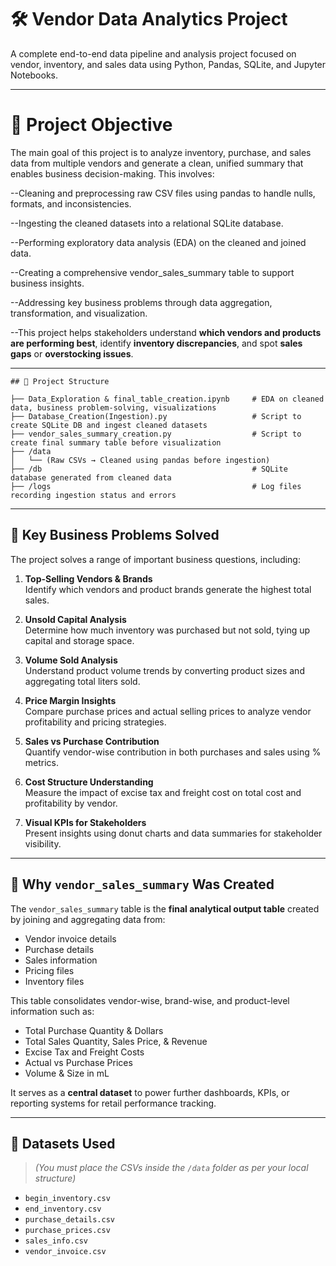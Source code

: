 
# 🛠️ Vendor Data Analytics Project

A complete end-to-end data pipeline and analysis project focused on vendor, inventory, and sales data using Python, Pandas, SQLite, and Jupyter Notebooks.

---

# 🎯 Project Objective
The main goal of this project is to analyze inventory, purchase, and sales data from multiple vendors and generate a clean, unified summary that enables business decision-making. This involves:

--Cleaning and preprocessing raw CSV files using pandas to handle nulls, formats, and inconsistencies.

--Ingesting the cleaned datasets into a relational SQLite database.

--Performing exploratory data analysis (EDA) on the cleaned and joined data.

--Creating a comprehensive vendor_sales_summary table to support business insights.

--Addressing key business problems through data aggregation, transformation, and visualization.


--This project helps stakeholders understand **which vendors and products are performing best**, identify **inventory discrepancies**, and spot **sales gaps** or **overstocking issues**.

---
```
## 📂 Project Structure

├── Data_Exploration & final_table_creation.ipynb     # EDA on cleaned data, business problem-solving, visualizations
├── Database_Creation(Ingestion).py                   # Script to create SQLite DB and ingest cleaned datasets
├── vendor_sales_summary_creation.py                  # Script to create final summary table before visualization
├── /data                                             
│   └── (Raw CSVs → Cleaned using pandas before ingestion)
├── /db                                               # SQLite database generated from cleaned data
├── /logs                                             # Log files recording ingestion status and errors

```
---

## 📌 Key Business Problems Solved

The project solves a range of important business questions, including:

1. **Top-Selling Vendors & Brands**  
   Identify which vendors and product brands generate the highest total sales.

2. **Unsold Capital Analysis**  
   Determine how much inventory was purchased but not sold, tying up capital and storage space.

3. **Volume Sold Analysis**  
   Understand product volume trends by converting product sizes and aggregating total liters sold.

4. **Price Margin Insights**  
   Compare purchase prices and actual selling prices to analyze vendor profitability and pricing strategies.

5. **Sales vs Purchase Contribution**  
   Quantify vendor-wise contribution in both purchases and sales using % metrics.

6. **Cost Structure Understanding**  
   Measure the impact of excise tax and freight cost on total cost and profitability by vendor.

7. **Visual KPIs for Stakeholders**  
   Present insights using donut charts and data summaries for stakeholder visibility.

---

## 🧾 Why `vendor_sales_summary` Was Created

The `vendor_sales_summary` table is the **final analytical output table** created by joining and aggregating data from:

- Vendor invoice details
- Purchase details
- Sales information
- Pricing files
- Inventory files

This table consolidates vendor-wise, brand-wise, and product-level information such as:

- Total Purchase Quantity & Dollars
- Total Sales Quantity, Sales Price, & Revenue
- Excise Tax and Freight Costs
- Actual vs Purchase Prices
- Volume & Size in mL

It serves as a **central dataset** to power further dashboards, KPIs, or reporting systems for retail performance tracking.

---

## 📁 Datasets Used

> *(You must place the CSVs inside the `/data` folder as per your local structure)*

- `begin_inventory.csv`
- `end_inventory.csv`
- `purchase_details.csv`
- `purchase_prices.csv`
- `sales_info.csv`
- `vendor_invoice.csv`

